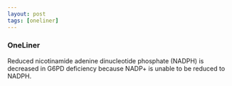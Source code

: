 ```yaml
---
layout: post
tags: [oneliner]
---
```



### OneLiner

Reduced nicotinamide adenine dinucleotide phosphate (NADPH) is decreased in G6PD deficiency because NADP+ is unable to be reduced to NADPH.
